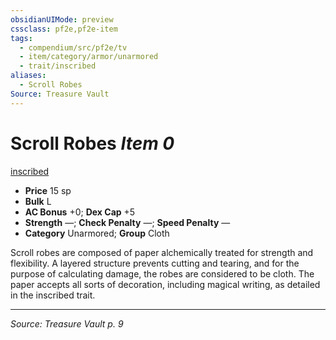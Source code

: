 ```yaml
---
obsidianUIMode: preview
cssclass: pf2e,pf2e-item
tags:
  - compendium/src/pf2e/tv
  - item/category/armor/unarmored
  - trait/inscribed
aliases:
  - Scroll Robes
Source: Treasure Vault
---
```

# Scroll Robes *Item 0*  
[inscribed](rules/traits/inscribed-tv.md "Inscribed Armor Trait")  

- **Price** 15 sp
- **Bulk** L
- **AC Bonus** +0; **Dex Cap** +5
- **Strength** —; **Check Penalty** —; **Speed Penalty** —
- **Category** Unarmored; **Group** Cloth 

Scroll robes are composed of paper alchemically treated for strength and flexibility. A layered structure prevents cutting and tearing, and for the purpose of calculating damage, the robes are considered to be cloth. The paper accepts all sorts of decoration, including magical writing, as detailed in the inscribed trait.


---
*Source: Treasure Vault p. 9*